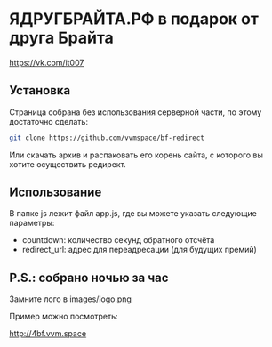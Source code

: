 # ЯДРУГБРАЙТА.РФ в подарок от друга Брайта
https://vk.com/it007

## Установка

Страница собрана без использования серверной части, по этому достаточно сделать:
```bash
git clone https://github.com/vvmspace/bf-redirect
```
Или скачать архив и распаковать его корень сайта, с которого вы хотите осуществить редирект.

## Использование

В папке js лежит файл app.js, где вы можете указать следующие параметры:

- countdown: количество секунд обратного отсчёта
- redirect_url: адрес для переадресации (для будущих премий)

## P.S.: собрано ночью за час

Замните лого в images/logo.png

Пример можно посмотреть:

http://4bf.vvm.space


